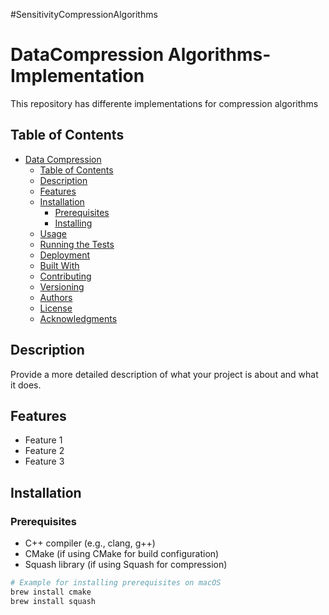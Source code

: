 #SensitivityCompressionAlgorithms


# DataCompression Algorithms-Implementation

This repository has differente implementations for compression algorithms

## Table of Contents

- [Data Compression](#project-title)
  - [Table of Contents](#table-of-contents)
  - [Description](#description)
  - [Features](#features)
  - [Installation](#installation)
    - [Prerequisites](#prerequisites)
    - [Installing](#installing)
  - [Usage](#usage)
  - [Running the Tests](#running-the-tests)
  - [Deployment](#deployment)
  - [Built With](#built-with)
  - [Contributing](#contributing)
  - [Versioning](#versioning)
  - [Authors](#authors)
  - [License](#license)
  - [Acknowledgments](#acknowledgments)

## Description

Provide a more detailed description of what your project is about and what it does.

## Features

- Feature 1
- Feature 2
- Feature 3

## Installation

### Prerequisites

- C++ compiler (e.g., clang, g++)
- CMake (if using CMake for build configuration)
- Squash library (if using Squash for compression)

```sh
# Example for installing prerequisites on macOS
brew install cmake
brew install squash
